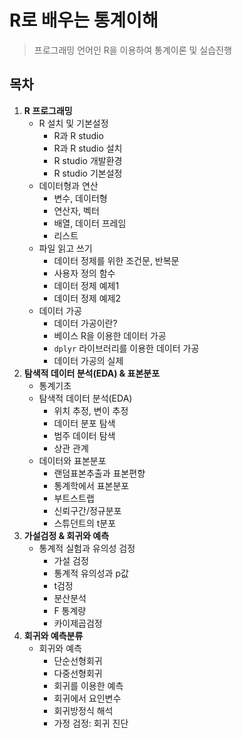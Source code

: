 # R로 배우는 통계이해

> 프로그래밍 언어인 R을 이용하여 통계이론 및 실습진행





## 목차

1. **R 프로그래밍**
   - R 설치 및 기본설정
     - R과 R studio
     - R과 R studio 설치
     - R studio 개발환경
     - R studio 기본설정
   - 데이터형과 연산
     - 변수, 데이터형
     - 연산자, 벡터
     - 배열, 데이터 프레임
     - 리스트
   - 파일 읽고 쓰기
     - 데이터 정제를 위한 조건문, 반복문
     - 사용자 정의 함수
     - 데이터 정제 예제1
     - 데이터 정제 예제2
   - 데이터 가공
     - 데이터 가공이란?
     - 베이스 R을 이용한 데이터 가공
     - `dplyr` 라이브러리를 이용한 데이터 가공
     - 데이터 가공의 실제
2. **탐색적 데이터 분석(EDA) & 표본분포**
   - 통계기초
   - 탐색적 데이터 분석(EDA)
     - 위치 추정, 변이 추정
     - 데이터 분포 탐색
     - 범주 데이터 탐색
     - 상관 관계
   - 데이터와 표본분포
     - 랜덤표본추출과 표본편향
     - 통계학에서 표본분포
     - 부트스트랩
     - 신뢰구간/정규분포
     - 스튜던트의 t분포
3. **가설검정 & 회귀와 예측**
   - 통계적 실험과 유의성 검정
     - 가설 검정
     - 통계적 유의성과 p값
     - t검정
     - 분산분석
     - F 통계량
     - 카이제곱검정
4. **회귀와 예측분류**
   - 회귀와 예측
     - 단순선형회귀
     - 다중선형회귀
     - 회귀를 이용한 예측
     - 회귀에서 요인변수
     - 회귀방정식 해석
     - 가정 검정: 회귀 진단
